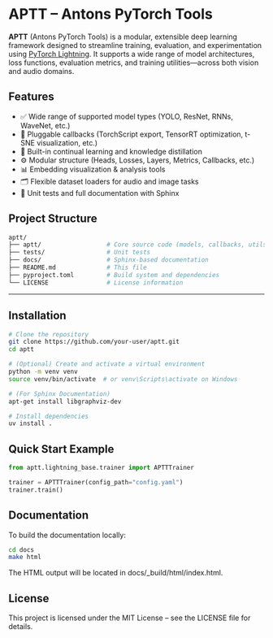 # APTT – Antons PyTorch Tools

**APTT** (Antons PyTorch Tools) is a modular, extensible deep learning framework designed to streamline training, 
evaluation, and experimentation using [PyTorch Lightning](https://www.pytorchlightning.ai/). It supports a wide range of model architectures, 
loss functions, evaluation metrics, and training utilities—across both vision and audio domains.

## Features

- ✅ Wide range of supported model types (YOLO, ResNet, RNNs, WaveNet, etc.)
- 🧩 Pluggable callbacks (TorchScript export, TensorRT optimization, t-SNE visualization, etc.)
- 🧠 Built-in continual learning and knowledge distillation
- ⚙️ Modular structure (Heads, Losses, Layers, Metrics, Callbacks, etc.)
- 📊 Embedding visualization & analysis tools
- 🗂️ Flexible dataset loaders for audio and image tasks
- 🧪 Unit tests and full documentation with Sphinx

## Project Structure

```bash
aptt/
├── aptt/                  # Core source code (models, callbacks, utils, etc.)
├── tests/                 # Unit tests
├── docs/                  # Sphinx-based documentation
├── README.md              # This file
├── pyproject.toml         # Build system and dependencies
└── LICENSE                # License information
```

---

## Installation
```bash
# Clone the repository
git clone https://github.com/your-user/aptt.git
cd aptt

# (Optional) Create and activate a virtual environment
python -m venv venv
source venv/bin/activate  # or venv\Scripts\activate on Windows

# (For Sphinx Documentation)
apt-get install libgraphviz-dev

# Install dependencies
uv install .
```

## Quick Start Example
```python
from aptt.lightning_base.trainer import APTTTrainer

trainer = APTTTrainer(config_path="config.yaml")
trainer.train()
```

## Documentation
To build the documentation locally:

```bash
cd docs
make html
```

The HTML output will be located in docs/_build/html/index.html.

## License
This project is licensed under the MIT License – see the LICENSE file for details.
